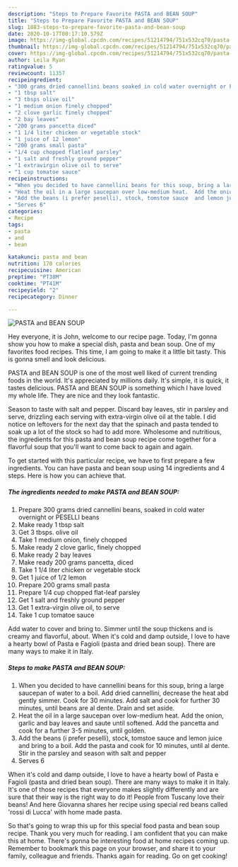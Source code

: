 ```yaml
---
description: "Steps to Prepare Favorite PASTA and BEAN SOUP"
title: "Steps to Prepare Favorite PASTA and BEAN SOUP"
slug: 1883-steps-to-prepare-favorite-pasta-and-bean-soup
date: 2020-10-17T00:17:10.579Z
image: https://img-global.cpcdn.com/recipes/51214794/751x532cq70/pasta-and-bean-soup-recipe-main-photo.jpg
thumbnail: https://img-global.cpcdn.com/recipes/51214794/751x532cq70/pasta-and-bean-soup-recipe-main-photo.jpg
cover: https://img-global.cpcdn.com/recipes/51214794/751x532cq70/pasta-and-bean-soup-recipe-main-photo.jpg
author: Leila Ryan
ratingvalue: 5
reviewcount: 11357
recipeingredient:
- "300 grams dried cannellini beans soaked in cold water overnight or PESELLI beans"
- "1 tbsp salt"
- "3 tbsps olive oil"
- "1 medium onion finely chopped"
- "2 clove garlic finely chopped"
- "2 bay leaves"
- "200 grams pancetta diced"
- "1 1/4 liter chicken or vegetable stock"
- "1 juice of 12 lemon"
- "200 grams small pasta"
- "1/4 cup chopped flatleaf parsley"
- "1 salt and freshly ground pepper"
- "1 extravirgin olive oil to serve"
- "1 cup tomatoe sauce"
recipeinstructions:
- "When you decided to have cannellini beans for this soup, bring a large saucepan of water to a boil.  Add dried cannellini, decrease the heat abd gently simmer.  Cook for 30 minutes.  Add salt  and cook for further 30 minutes, until beans are al dente.  Drain and set aside."
- "Heat the oil in a large saucepan over low-medium heat.  Add the onion, garlic and bay leaves and saute until softened.  Add the pancetta and cook for a further 3-5 minutes, until golden."
- "Add the beans (i prefer peselli), stock, tomstoe sauce  and lemon juice and bring to a boil.  Add the pasta and cook for 10 minutes, until al dente.  Stir in the parsley and season with salt and pepper"
- "Serves 6"
categories:
- Recipe
tags:
- pasta
- and
- bean

katakunci: pasta and bean 
nutrition: 170 calories
recipecuisine: American
preptime: "PT38M"
cooktime: "PT41M"
recipeyield: "2"
recipecategory: Dinner

---
```



![PASTA and BEAN SOUP](https://img-global.cpcdn.com/recipes/51214794/751x532cq70/pasta-and-bean-soup-recipe-main-photo.jpg)

Hey everyone, it is John, welcome to our recipe page. Today, I'm gonna show you how to make a special dish, pasta and bean soup. One of my favorites food recipes. This time, I am going to make it a little bit tasty. This is gonna smell and look delicious.

PASTA and BEAN SOUP is one of the most well liked of current trending foods in the world. It's appreciated by millions daily. It's simple, it is quick, it tastes delicious. PASTA and BEAN SOUP is something which I have loved my whole life. They are nice and they look fantastic.

Season to taste with salt and pepper. Discard bay leaves, stir in parsley and serve, drizzling each serving with extra-virgin olive oil at the table. I did notice on leftovers for the next day that the spinach and pasta tended to soak up a lot of the stock so had to add more. Wholesome and nutritious, the ingredients for this pasta and bean soup recipe come together for a flavorful soup that you&#39;ll want to come back to again and again.


To get started with this particular recipe, we have to first prepare a few ingredients. You can have pasta and bean soup using 14 ingredients and 4 steps. Here is how you can achieve that.

<!--inarticleads1-->

##### The ingredients needed to make PASTA and BEAN SOUP:

1. Prepare 300 grams dried cannellini beans, soaked in cold water overnight or PESELLI beans
1. Make ready 1 tbsp salt
1. Get 3 tbsps. olive oil
1. Take 1 medium onion, finely chopped
1. Make ready 2 clove garlic, finely chopped
1. Make ready 2 bay leaves
1. Make ready 200 grams pancetta, diced
1. Take 1 1/4 liter chicken or vegetable stock
1. Get 1 juice of 1/2 lemon
1. Prepare 200 grams small pasta
1. Prepare 1/4 cup chopped flat-leaf parsley
1. Get 1 salt and freshly ground pepper
1. Get 1 extra-virgin olive oil, to serve
1. Take 1 cup tomatoe sauce


Add water to cover and bring to. Simmer until the soup thickens and is creamy and flavorful, about. When it&#39;s cold and damp outside, I love to have a hearty bowl of Pasta e Fagioli (pasta and dried bean soup). There are many ways to make it in Italy. 

<!--inarticleads2-->

##### Steps to make PASTA and BEAN SOUP:

1. When you decided to have cannellini beans for this soup, bring a large saucepan of water to a boil.  Add dried cannellini, decrease the heat abd gently simmer.  Cook for 30 minutes.  Add salt  and cook for further 30 minutes, until beans are al dente.  Drain and set aside.
1. Heat the oil in a large saucepan over low-medium heat.  Add the onion, garlic and bay leaves and saute until softened.  Add the pancetta and cook for a further 3-5 minutes, until golden.
1. Add the beans (i prefer peselli), stock, tomstoe sauce  and lemon juice and bring to a boil.  Add the pasta and cook for 10 minutes, until al dente.  Stir in the parsley and season with salt and pepper
1. Serves 6


When it&#39;s cold and damp outside, I love to have a hearty bowl of Pasta e Fagioli (pasta and dried bean soup). There are many ways to make it in Italy. It&#39;s one of those recipes that everyone makes slightly differently and are sure that their way is the right way to do it! People from Tuscany love their beans! And here Giovanna shares her recipe using special red beans called &#39;rossi di Lucca&#39; with home made pasta. 

So that's going to wrap this up for this special food pasta and bean soup recipe. Thank you very much for reading. I am confident that you can make this at home. There's gonna be interesting food at home recipes coming up. Remember to bookmark this page on your browser, and share it to your family, colleague and friends. Thanks again for reading. Go on get cooking!
